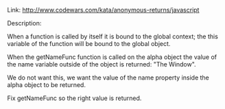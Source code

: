 Link: http://www.codewars.com/kata/anonymous-returns/javascript

Description:

When a function is called by itself it is bound to the global context; the this variable of the function will be bound to the global object.

When the getNameFunc function is called on the alpha object the value of the name variable outside of the object is returned: "The Window".

We do not want this, we want the value of the name property inside the alpha object to be returned.

Fix getNameFunc so the right value is returned.

